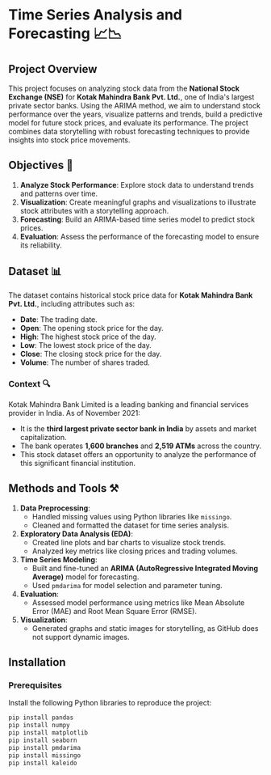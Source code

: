 # Time Series Analysis and Forecasting 📈📉

## Project Overview
This project focuses on analyzing stock data from the **National Stock Exchange (NSE)** for **Kotak Mahindra Bank Pvt. Ltd.**, one of India's largest private sector banks. Using the ARIMA method, we aim to understand stock performance over the years, visualize patterns and trends, build a predictive model for future stock prices, and evaluate its performance. The project combines data storytelling with robust forecasting techniques to provide insights into stock price movements.

## Objectives 📜
1. **Analyze Stock Performance**: Explore stock data to understand trends and patterns over time.
2. **Visualization**: Create meaningful graphs and visualizations to illustrate stock attributes with a storytelling approach.
3. **Forecasting**: Build an ARIMA-based time series model to predict stock prices.
4. **Evaluation**: Assess the performance of the forecasting model to ensure its reliability.

## Dataset 📊
The dataset contains historical stock price data for **Kotak Mahindra Bank Pvt. Ltd.**, including attributes such as:
- **Date**: The trading date.
- **Open**: The opening stock price for the day.
- **High**: The highest stock price of the day.
- **Low**: The lowest stock price of the day.
- **Close**: The closing stock price for the day.
- **Volume**: The number of shares traded.

### Context 🔍
Kotak Mahindra Bank Limited is a leading banking and financial services provider in India. As of November 2021:
- It is the **third largest private sector bank in India** by assets and market capitalization.
- The bank operates **1,600 branches** and **2,519 ATMs** across the country.
- This stock dataset offers an opportunity to analyze the performance of this significant financial institution.

## Methods and Tools ⚒️
1. **Data Preprocessing**:
   - Handled missing values using Python libraries like `missingo`.
   - Cleaned and formatted the dataset for time series analysis.
2. **Exploratory Data Analysis (EDA)**:
   - Created line plots and bar charts to visualize stock trends.
   - Analyzed key metrics like closing prices and trading volumes.
3. **Time Series Modeling**:
   - Built and fine-tuned an **ARIMA (AutoRegressive Integrated Moving Average)** model for forecasting.
   - Used `pmdarima` for model selection and parameter tuning.
4. **Evaluation**:
   - Assessed model performance using metrics like Mean Absolute Error (MAE) and Root Mean Square Error (RMSE).
5. **Visualization**:
   - Generated graphs and static images for storytelling, as GitHub does not support dynamic images.

## Installation

### Prerequisites
Install the following Python libraries to reproduce the project:
```bash
pip install pandas
pip install numpy
pip install matplotlib
pip install seaborn
pip install pmdarima
pip install missingo
pip install kaleido

